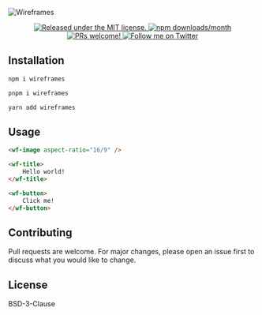 ![Wireframes](https://raw.githubusercontent.com/salteadorneo/wireframes/main/src/assets/og.png)

<p align="center">
  <a href="./LICENSE.md">
    <img alt="Released under the MIT license." src="https://img.shields.io/badge/license-MIT-blue.svg"  />
  </a>
  <a href="https://www.npmjs.com/package/wireframes">
    <img alt="npm downloads/month" src="https://img.shields.io/npm/dm/wireframes"  />
  </a>
  <a href="../../issues">
    <img alt="PRs welcome!" src="https://img.shields.io/badge/PRs-welcome-brightgreen.svg?style=flat"  />
  </a>
  <a href="https://twitter.com/salteadorneodev">
    <img alt="Follow me on Twitter" src="https://img.shields.io/twitter/follow/salteadorneodev.svg?label=follow+@salteadorneodev&style=social&logo=twitter"/>
  </a>
</p>

## Installation

```bash
npm i wireframes
```

```bash
pnpm i wireframes
```

```bash
yarn add wireframes
```

## Usage

```html
<wf-image aspect-ratio="16/9" />

<wf-title>
    Hello world!
</wf-title>

<wf-button>
    Click me!
</wf-button>
```

## Contributing

Pull requests are welcome. For major changes, please open an issue first to discuss what you would like to change.

## License

BSD-3-Clause

